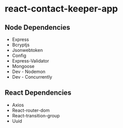 # react-contact-keeper-app

<h2>Node Dependencies</h2>
<ul>
    <li>Express</li>
    <li>Bcryptjs</li>
    <li>Jsonwebtoken</li>
    <li>Config</li>
    <li>Express-Validator</li>
    <li>Mongoose</li>
    <li>Dev - Nodemon</li>
    <li>Dev - Concurrently</li>
</ul>

<h2>React Dependencies</h2>
<ul>
    <li>Axios</li>
    <li>React-router-dom</li>
    <li>React-transition-group</li>
    <li>Uuid</li>
</ul>
